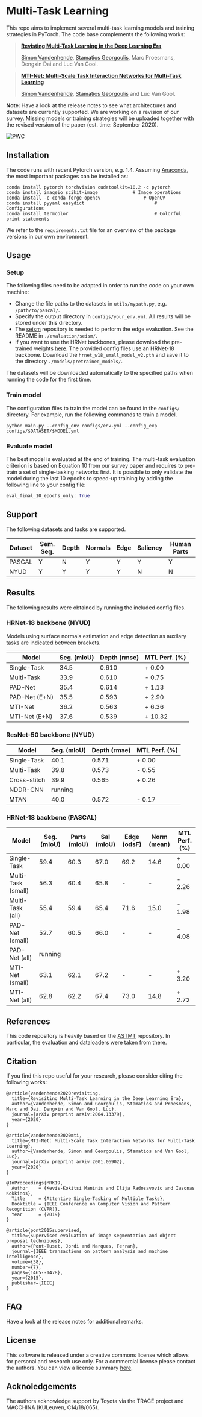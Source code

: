# Multi-Task Learning

This repo aims to implement several multi-task learning models and training strategies in PyTorch. The code base complements the following works: 
> [**Revisting Multi-Task Learning in the Deep Learning Era**](https://arxiv.org/abs/2004.13379)
>
> [Simon Vandenhende](https://twitter.com/svandenh1), [Stamatios Georgoulis](https://twitter.com/stam_g), Marc Proesmans, Dengxin Dai and Luc Van Gool.

> [**MTI-Net: Multi-Scale Task Interaction Networks for Multi-Task Learning**](https://arxiv.org/abs/2001.06902)
>
> [Simon Vandenhende](https://twitter.com/svandenh1), [Stamatios Georgoulis](https://twitter.com/stam_g) and Luc Van Gool.

<strong> Note: </strong> Have a look at the release notes to see what architectures and datasets are currently supported. We are working on a revision of our survey. Missing models or training strategies will be uploaded together with the revised version of the paper (est. time: September 2020). 

[![PWC](https://img.shields.io/endpoint.svg?url=https://paperswithcode.com/badge/mti-net-multi-scale-task-interaction-networks/semantic-segmentation-on-nyu-depth-v2)](https://paperswithcode.com/sota/semantic-segmentation-on-nyu-depth-v2?p=mti-net-multi-scale-task-interaction-networks)

## Installation
The code runs with recent Pytorch version, e.g. 1.4.
Assuming [Anaconda](https://docs.anaconda.com/anaconda/install/), the most important packages can be installed as:
```shell
conda install pytorch torchvision cudatoolkit=10.2 -c pytorch
conda install imageio scikit-image		   	   # Image operations
conda install -c conda-forge opencv		           # OpenCV
conda install pyyaml easydict                 		   # Configurations
conda install termcolor                       		   # Colorful print statements
```
We refer to the `requirements.txt` file for an overview of the package versions in our own environment.

## Usage

### Setup 
The following files need to be adapted in order to run the code on your own machine:
- Change the file paths to the datasets in `utils/mypath.py`, e.g. `/path/to/pascal/`.
- Specify the output directory in `configs/your_env.yml`. All results will be stored under this directory.
- The [seism](https://github.com/jponttuset/seism) repository is needed to perform the edge evaluation. See the README in `./evaluation/seism/`.
- If you want to use the HRNet backbones, please download the pre-trained weights [here](https://github.com/HRNet/HRNet-Image-Classification). 
The provided config files use an HRNet-18 backbone. Download the `hrnet_w18_small_model_v2.pth` and save it to the directory `./models/pretrained_models/`.

The datasets will be downloaded automatically to the specified paths when running the code for the first time.

### Train model
The configuration files to train the model can be found in the `configs/` directory. For example, run the following commands to train a model.

```shell
python main.py --config_env configs/env.yml --config_exp configs/$DATASET/$MODEL.yml
```

### Evaluate model
The best model is evaluated at the end of training. The multi-task evaluation criterion is based on Equation 10 from our survey paper and requires to pre-train a set of single-tasking networks first. It is possible to only validate the model during the last 10 epochs to speed-up training by adding the following line to your config file:

```python
eval_final_10_epochs_only: True
``` 

## Support
The following datasets and tasks are supported.

| Dataset | Sem. Seg. | Depth | Normals | Edge | Saliency | Human Parts |
|---------|-----------|-------|---------|----------------|----------|-------------|
| PASCAL  |     Y     |   N   |    Y    |       Y        |    Y     |      Y      |
| NYUD    |     Y     |   Y   |    Y    |       Y        |    N     |      N      |


## Results
The following results were obtained by running the included config files.

### HRNet-18 backbone (NYUD)

Models using surface normals estimation and edge detection as auxilary tasks are indicated between brackets.

| Model        | Seg. (mIoU) | Depth (rmse) | MTL Perf. (%)|
|--------------|-------------|--------------|----------|
| Single-Task  | 34.5        | 0.610   	    | + 0.00 |
| Multi-Task   | 33.9        | 0.610        | - 0.75 |
| PAD-Net      | 35.4	     | 0.614        | + 1.13 |	       |
| PAD-Net (E+N)| 35.5	     | 0.593	    | + 2.90 |
| MTI-Net      | 36.2        | 0.563        | + 6.36 |   
| MTI-Net (E+N)| 37.6        | 0.539        | + 10.32 |

### ResNet-50 backbone (NYUD)

| Model        | Seg. (mIoU) | Depth (rmse) | MTL Perf. (%)|
|--------------|-------------|--------------|----------|
| Single-Task  | 40.1 	     | 0.571        | + 0.00 |
| Multi-Task   | 39.8        | 0.573        | - 0.55 |
| Cross-stitch | 39.9        | 0.565        | + 0.26 |  
| NDDR-CNN     | running     |              |        |
| MTAN         | 40.0 	     | 0.572 	    | - 0.17 |

### HRNet-18 backbone (PASCAL)

| Model	          | Seg. (mIoU) | Parts (mIoU) | Sal (mIoU) | Edge (odsF) | Norm (mean) | MTL Perf. (%) |
|-----------------|-------------|--------------|------------|-------------|-------------|-----------|
| Single-Task     | 59.4	| 60.3 	       | 67.0       | 69.2        | 14.6        | + 0.00 |
| Multi-Task (small) | 56.3	| 60.4 	       | 65.8	    | -           | -           | - 2.26 |
| Multi-Task (all) | 55.4	| 59.4	       | 65.4       | 71.6	  | 15.0	| - 1.98 | 
| PAD-Net (small) | 52.7        | 60.5         | 66.0       | -           | -           | - 4.08 |
| PAD-Net (all) | running | | | | | | 
| MTI-Net (small) | 63.1 	| 62.1         | 67.2	    | -		  | -           | + 3.20 | 
| MTI-Net (all) | 62.8 		| 62.2	       | 67.4	    | 73.0        | 14.8        | + 2.72 | 


## References
This code repository is heavily based on the [ASTMT](https://github.com/facebookresearch/astmt) repository. In particular, the evaluation and dataloaders were taken from there.

 
## Citation
If you find this repo useful for your research, please consider citing the following works:

```
@article{vandenhende2020revisiting,
  title={Revisiting Multi-Task Learning in the Deep Learning Era},
  author={Vandenhende, Simon and Georgoulis, Stamatios and Proesmans, Marc and Dai, Dengxin and Van Gool, Luc},
  journal={arXiv preprint arXiv:2004.13379},
  year={2020}
}

@article{vandenhende2020mti,
  title={MTI-Net: Multi-Scale Task Interaction Networks for Multi-Task Learning},
  author={Vandenhende, Simon and Georgoulis, Stamatios and Van Gool, Luc},
  journal={arXiv preprint arXiv:2001.06902},
  year={2020}
}

@InProceedings{MRK19,
  Author    = {Kevis-Kokitsi Maninis and Ilija Radosavovic and Iasonas Kokkinos},
  Title     = {Attentive Single-Tasking of Multiple Tasks},
  Booktitle = {IEEE Conference on Computer Vision and Pattern Recognition (CVPR)},
  Year      = {2019}
}

@article{pont2015supervised,
  title={Supervised evaluation of image segmentation and object proposal techniques},
  author={Pont-Tuset, Jordi and Marques, Ferran},
  journal={IEEE transactions on pattern analysis and machine intelligence},
  volume={38},
  number={7},
  pages={1465--1478},
  year={2015},
  publisher={IEEE}
}
```

## FAQ
Have a look at the release notes for additional remarks.

## License
This software is released under a creative commons license which allows for personal and research use only. For a commercial license please contact the authors. You can view a license summary [here](http://creativecommons.org/licenses/by-nc/4.0/).

## Acknoledgements
The authors acknowledge support by Toyota via the TRACE project and MACCHINA (KULeuven, C14/18/065).
